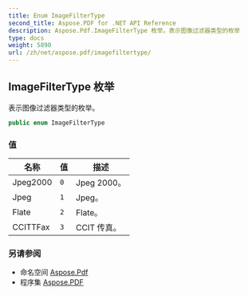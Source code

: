 ```yaml
---
title: Enum ImageFilterType
second_title: Aspose.PDF for .NET API Reference
description: Aspose.Pdf.ImageFilterType 枚举。表示图像过滤器类型的枚举
type: docs
weight: 5890
url: /zh/net/aspose.pdf/imagefiltertype/
---
```

## ImageFilterType 枚举

表示图像过滤器类型的枚举。

```csharp
public enum ImageFilterType
```

### 值

| 名称 | 值 | 描述 |
| --- | --- | --- |
| Jpeg2000 | `0` | Jpeg 2000。 |
| Jpeg | `1` | Jpeg。 |
| Flate | `2` | Flate。 |
| CCITTFax | `3` | CCIT 传真。 |

### 另请参阅

* 命名空间 [Aspose.Pdf](../../aspose.pdf/)
* 程序集 [Aspose.PDF](../../)